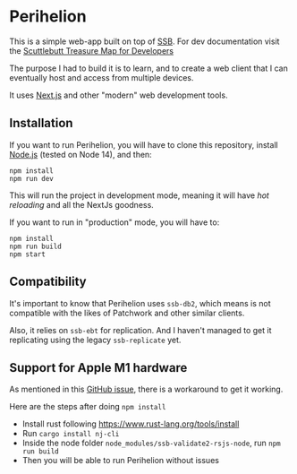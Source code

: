 # Perihelion

This is a simple web-app built on top of [SSB](https://scuttlebutt.nz/). For dev documentation visit the [Scuttlebutt Treasure Map for Developers](https://dev.scuttlebutt.nz/#/)

The purpose I had to build it is to learn, and to create a web client that I can eventually host and access from multiple devices.

It uses [Next.js](https://nextjs.org/) and other "modern" web development tools.

## Installation

If you want to run Perihelion, you will have to clone this repository, install [Node.js](https://nodejs.org/en/) (tested on Node 14), and then:

```
npm install
npm run dev
```

This will run the project in development mode, meaning it will have _hot reloading_ and all the NextJs goodness.

If you want to run in "production" mode, you will have to:

```
npm install
npm run build
npm start
```

## Compatibility

It's important to know that Perihelion uses `ssb-db2`, which means is not compatible with the likes of Patchwork and other similar clients.

Also, it relies on `ssb-ebt` for replication. And I haven't managed to get it replicating using the legacy `ssb-replicate` yet.

## Support for Apple M1 hardware

As mentioned in this [GitHub issue](https://github.com/ssbc/ssb-validate2-rsjs-node/issues/18#issuecomment-1140326214), there is a workaround to get it working.

Here are the steps after doing `npm install`

- Install rust following https://www.rust-lang.org/tools/install
- Run `cargo install nj-cli`
- Inside the node folder `node_modules/ssb-validate2-rsjs-node`, run `npm run build`
- Then you will be able to run Perihelion without issues
